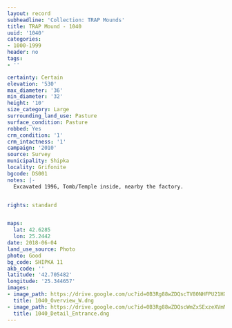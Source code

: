 ```yaml
---
layout: record
subheadline: 'Collection: TRAP Mounds'
title: TRAP Mound - 1040
uuid: '1040'
categories:
- 1000-1999
header: no
tags:
- ''

certainty: Certain
elevation: '530'
max_diameter: '36'
min_diameter: '32'
height: '10'
size_category: Large
surrounding_land_use: Pasture
surface_condition: Pasture
robbed: Yes
crm_condition: '1'
crm_intactness: '1'
campaign: '2010'
source: Survey
municipality: Shipka
locality: Grifonite
bgcode: DS001
notes: |-
  Excavated 1996, Tomb/Temple inside, nearby the factory.


rights: standard


maps:
  lat: 42.6285
  lon: 25.2442
date: 2018-06-04
land_use_source: Photo
photo: Good
bg_code: SHIPKA 11
akb_code: ''
latitude: '42.705482'
longitude: '25.344657'
images:
- image_path: https://drive.google.com/uc?id=0B3Rg88wZDQscTV80NHFPU21HXzg
  title: 1040_Overview_W.dng
- image_path: https://drive.google.com/uc?id=0B3Rg88wZDQscWmZxSExzeXVmM0U
  title: 1040_Detail_Entrance.dng
---
```

